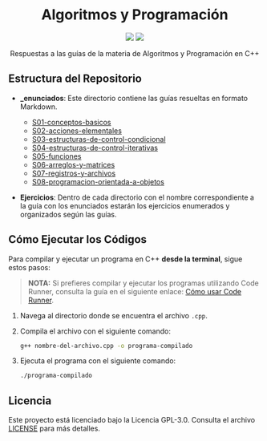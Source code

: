 <h1 align="center">Algoritmos y Programación</h1>

<p align="center">
<a href="#estructura-del-repositorio"><img src="https://img.shields.io/badge/estructura-BD93F9?style=for-the-badge"></a>
<a href="#como-ejecutar-los-codigos"><img src="https://img.shields.io/badge/como%20ejecutar-BD93F9?style=for-the-badge"></a>
</p>

<p align="center">Respuestas a las guías de la materia de Algoritmos y Programación en C++</p>

## Estructura del Repositorio

- **_enunciados**: Este directorio contiene las guías resueltas en formato Markdown.

    - [S01-conceptos-basicos](./_enunciados/S01-conceptos-basicos.md)
    - [S02-acciones-elementales](./_enunciados/S02-acciones-elementales.md)
    - [S03-estructuras-de-control-condicional](./_enunciados/S03-estructuras-de-control-condicional.md)
    - [S04-estructuras-de-control-iterativas](./_enunciados/S04-estructuras-de-control-iterativas.md)
    - [S05-funciones](./_enunciados/S05-funciones.md)
    - [S06-arreglos-y-matrices](./_enunciados/S06-arreglos-y-matrices.md)
    - [S07-registros-y-archivos](./_enunciados/S07-registros-y-archivos.md)
    - [S08-programacion-orientada-a-objetos](./_enunciados/S08-programacion-orientada-a-objetos.md)

- **Ejercicios**: Dentro de cada directorio con el nombre correspondiente a la guía con los enunciados estarán los ejercicios enumerados y organizados según las guías.

## Cómo Ejecutar los Códigos

Para compilar y ejecutar un programa en C++ **desde la terminal**, sigue estos pasos:

> **NOTA:**
> Si prefieres compilar y ejecutar los programas utilizando Code Runner, consulta la guía en el siguiente enlace: [Cómo usar Code Runner](https://example.com/code-runner-guide).

1. Navega al directorio donde se encuentra el archivo `.cpp`.
2. Compila el archivo con el siguiente comando:

    ```bash
    g++ nombre-del-archivo.cpp -o programa-compilado
    ```

3. Ejecuta el programa con el siguiente comando:

    ```bash
    ./programa-compilado
    ```

## Licencia

Este proyecto está licenciado bajo la Licencia GPL-3.0. Consulta el archivo [LICENSE](LICENSE) para más detalles.

